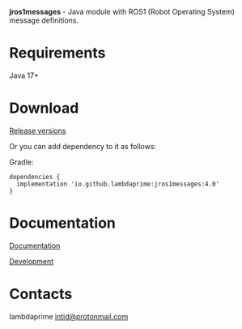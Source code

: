 **jros1messages** - Java module with ROS1 (Robot Operating System) message definitions.

# Requirements

Java 17+

# Download

[Release versions](jros1messages/release/CHANGELOG.md)

Or you can add dependency to it as follows:

Gradle:

```
dependencies {
  implementation 'io.github.lambdaprime:jros1messages:4.0'
}
```

# Documentation

[Documentation](http://portal2.atwebpages.com/jrosclient)

[Development](DEVELOPMENT.md)

# Contacts

lambdaprime <intid@protonmail.com>
